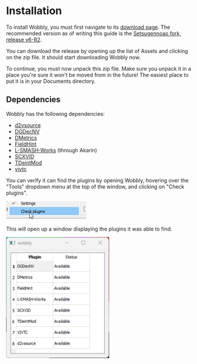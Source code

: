 # Installation

To install Wobbly, you must first navigate to its [download page][wobbly_release].
The recommended version as of writing this guide is the [Setsugennoao fork, release v6-R2][recommended_version].

You can download the release by opening up the list of Assets
and clicking on the zip file.
It should start downloading Wobbly now.

To continue, you must now unpack this zip file.
Make sure you unpack it in a place you're sure it won't be moved from in the future!
The easiest place to put it is in your Documents directory.

## Dependencies

Wobbly has the following dependencies:

* [d2vsource](https://github.com/dwbuiten/d2vsource)
* [DGDecNV](https://www.rationalqm.us/dgdecnv/dgdecnv.html)
* [DMetrics](https://github.com/vapoursynth/dmetrics)
* [FieldHint](https://github.com/dubhater/vapoursynth-fieldhint)
* [L-SMASH-Works](https://github.com/AkarinVS/vapoursynth-plugin) (through Akarin)
* [SCXVID](https://github.com/dubhater/vapoursynth-scxvid)
* [TDeintMod](https://github.com/HomeOfVapourSynthEvolution/VapourSynth-TDeintMod)
* [vivtc](https://github.com/vapoursynth/vivtc)

You can verify it can find the plugins by opening Wobbly,
hovering over the "Tools" dropdown menu at the top of the window,
and clicking on "Check plugins".

![Checking installed plugins](imgs/check_plugins.png)

This will open up a window displaying the plugins it was able to find.

![Installed plugins](imgs/installed_plugins.png)


[//]: <> (urls)
[wobbly_release]: https://github.com/Setsugennoao/Wobbly/releases
[recommended_version]: https://github.com/Setsugennoao/Wobbly/
